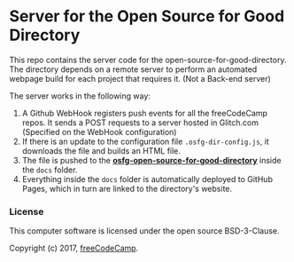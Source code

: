 # Server for the Open Source for Good Directory

This repo contains the server code for the open-source-for-good-directory. The directory depends on a remote server to perform an automated webpage build for each project that requires it. (Not a Back-end server)

The server works in the following way:

1. A Github WebHook registers push events for all the freeCodeCamp repos. It sends a POST requests to a server hosted in Glitch.com (Specified on the WebHook configuration)
1. If there is an update to the configuration file `.osfg-dir-config.js`, it downloads the file and builds an HTML file.
1. The file is pushed to the **[osfg-open-source-for-good-directory](https://github.com/freecodecamp/open-source-for-good-directory)** inside the `docs` folder.
1. Everything inside the `docs` folder is automatically deployed to GitHub Pages, which in turn are linked to the directory's website.

### License

This computer software is licensed under the open source BSD-3-Clause.

Copyright (c) 2017, [freeCodeCamp](https://www.freecodecamp.org).
